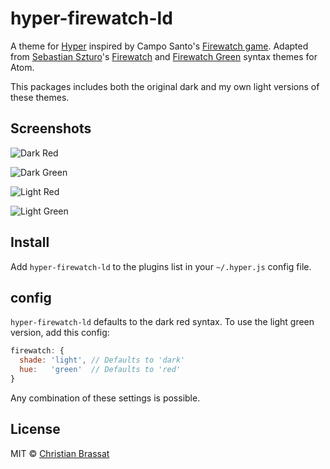 # hyper-firewatch-ld

A theme for [Hyper](https://hyper.is/) inspired by Campo Santo's [Firewatch game](http://www.firewatchgame.com/). Adapted from [Sebastian Szturo](https://github.com/SebastianSzturo)'s [Firewatch](https://atom.io/themes/firewatch-syntax) and [Firewatch Green](https://atom.io/themes/firewatch-green-syntax) syntax themes for Atom.

This packages includes both the original dark and my own light versions of these themes.

## Screenshots

![Dark Red](https://github.com/crshd/hyper-firewatch-ld/blob/master/screenshots/dr.png)

![Dark Green](https://github.com/crshd/hyper-firewatch-ld/blob/master/screenshots/dg.png)

![Light Red](https://github.com/crshd/hyper-firewatch-ld/blob/master/screenshots/lr.png)

![Light Green](https://github.com/crshd/hyper-firewatch-ld/blob/master/screenshots/lg.png)

## Install

Add `hyper-firewatch-ld` to the plugins list in your `~/.hyper.js` config file.

## config

`hyper-firewatch-ld` defaults to the dark red syntax. To use the light green version, add this config:

``` js
firewatch: {
  shade: 'light', // Defaults to 'dark'
  hue:   'green'  // Defaults to 'red'
}
```

Any combination of these settings is possible.

## License

MIT © [Christian Brassat](https://github.com/crshd)
